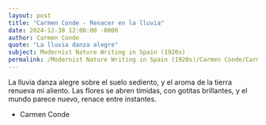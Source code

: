 ```yaml
---
layout: post
title: "Carmen Conde - Renacer en la lluvia"
date: 2024-12-30 12:00:00 -0000
author: Carmen Conde
quote: "La lluvia danza alegre"
subject: Modernist Nature Writing in Spain (1920s)
permalink: /Modernist Nature Writing in Spain (1920s)/Carmen Conde/Carmen Conde - Renacer en la lluvia
---
```


La lluvia danza alegre
sobre el suelo sediento,
y el aroma de la tierra
renueva mi aliento.
Las flores se abren tímidas,
con gotitas brillantes,
y el mundo parece nuevo,
renace entre instantes.

- Carmen Conde
